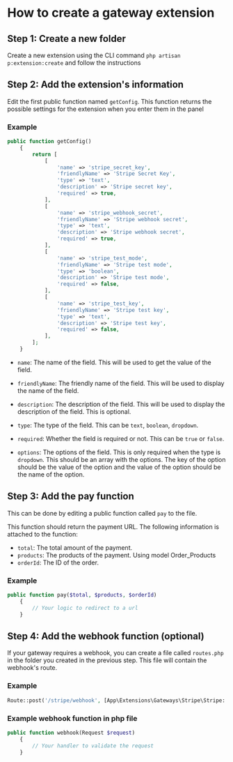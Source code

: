 # How to create a gateway extension

## Step 1: Create a new folder

Create a new extension using the CLI command `php artisan p:extension:create` and follow the instructions

## Step 2: Add the extension's information

Edit the first public function named `getConfig`. This function returns the possible settings for the extension when you enter them in the panel

### Example

```php
public function getConfig()
    {
        return [
            [
                'name' => 'stripe_secret_key',
                'friendlyName' => 'Stripe Secret Key',
                'type' => 'text',
                'description' => 'Stripe secret key',
                'required' => true,
            ],
            [
                'name' => 'stripe_webhook_secret',
                'friendlyName' => 'Stripe webhook secret',
                'type' => 'text',
                'description' => 'Stripe webhook secret',
                'required' => true,
            ],
            [
                'name' => 'stripe_test_mode',
                'friendlyName' => 'Stripe test mode',
                'type' => 'boolean',
                'description' => 'Stripe test mode',
                'required' => false,
            ],
            [
                'name' => 'stripe_test_key',
                'friendlyName' => 'Stripe test key',
                'type' => 'text',
                'description' => 'Stripe test key',
                'required' => false,
            ],
        ];
    }
```

- `name`: The name of the field. This will be used to get the value of the field.
- `friendlyName`: The friendly name of the field. This will be used to display the name of the field.
- `description`: The description of the field. This will be used to display the description of the field. This is optional.
- `type`: The type of the field. This can be `text`, `boolean`, `dropdown`.
- `required`: Whether the field is required or not. This can be `true` or `false`.

- `options`: The options of the field. This is only required when the type is `dropdown`. This should be an array with the options. The key of the option should be the value of the option and the value of the option should be the name of the option.

## Step 3: Add the pay function

This can be done by editing a public function called `pay` to the file.

This function should return the payment URL. The following information is attached to the function:

- `total`: The total amount of the payment.
- `products`: The products of the payment. Using model Order_Products
- `orderId`: The ID of the order.

### Example

```php
public function pay($total, $products, $orderId) 
    {
        // Your logic to redirect to a url
    }
```

## Step 4: Add the webhook function (optional)

If your gateway requires a webhook, you can create a file called `routes.php` in the folder you created in the previous step. This file will contain the webhook's route.

### Example

```php
Route::post('/stripe/webhook', [App\Extensions\Gateways\Stripe\Stripe::class, 'webhook']);
```

### Example webhook function in php file

```php
public function webhook(Request $request)
    {
        // Your handler to validate the request
    }
```
